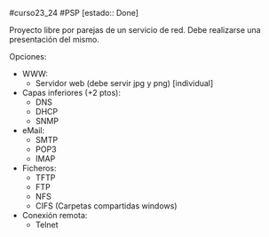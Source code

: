 #curso23_24 #PSP [estado:: Done] 


Proyecto libre por parejas de un servicio de red. Debe realizarse una presentación del mismo.

Opciones:
+ WWW:
  + Servidor web (debe servir jpg y png) [individual]
+ Capas inferiores (+2 ptos):
  + DNS
  + DHCP
  + SNMP
+ eMail:
  + SMTP
  + POP3
  + IMAP
+ Ficheros:
  + TFTP
  + FTP
  + NFS
  + CIFS (Carpetas compartidas windows)
+ Conexión remota:
  + Telnet

